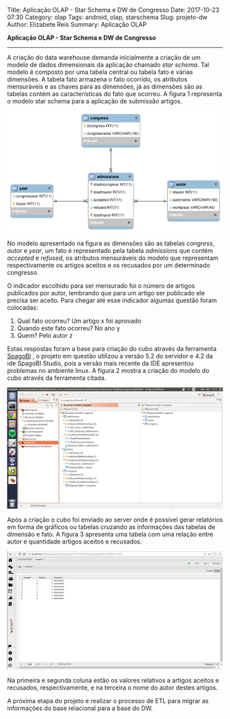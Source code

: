 Title: Aplicação OLAP - Star Schema e DW de Congresso
Date: 2017-10-23 07:30
Category: olap
Tags: android, olap, starschema
Slug: projeto-dw
Author: Elizabete Reis
Summary: Aplicação OLAP

**Aplicação OLAP - Star Schema e DW de Congresso**


----------
A criação do data warehouse demanda inicialmente a criação de um modelo de dados dimensionais  da aplicação chamado *star schema*. Tal modelo é composto por uma tabela central ou tabela fato e várias dimensões. A tabela fato armazena o fato ocorrido, os atributos mensuráveis e as chaves para as dimensões, já as dimensões são as tabelas contém as características do fato que ocorreu. A figura 1 representa o modelo star schema para a aplicação de submissão artigos.

![Star Schema para Aplicação de Submissão de Artigos](./images/congressModel.png)

No modelo apresentado na figura as dimensões são as tabelas *congress*, *autor* e *year*, um fato é representado pela tabela *admissions* que contém *accepted* e *refused*, os atributos mensuráveis do modelo que representam respectivamente os artigos aceitos e os recusados por um determinado congresso. 

O indicador escolhido para ser mensurado foi o número de artigos publicados por autor, lembrando que para um artigo ser publicado ele precisa ser aceito. Para chegar até esse indicador algumas questão foram colocadas:

 1. Qual fato ocorreu? Um artigo x foi aprovado
 2. Quando este fato ocorreu? No ano y
 3. Quem? Pelo autor z
 
Estas respostas foram a base para criação do cubo através da ferramenta [SpagoBI](spagobi.org) , o projeto em questão utilizou a versão 5.2 do servidor e 4.2 da ide SpagoBI Studio, pois a versão mais recente da IDE apresentou problemas no ambiente linux. A figura 2 mostra a criação do modelo do cubo através da ferramenta citada.

![Criação do modelo através do SpagoBI](./images/spagobiscreen.png)

Após a criação o cubo foi enviado ao server onde é possível gerar relatórios em forma de gráficos ou tabelas cruzando as informações das tabelas de dimensão e fato. A figura 3 apresenta uma tabela com uma relação entre autor e quantidade artigos aceitos e recusados.

![Tabela de Relação entre Autor e Artigo](./images/serverscreen.png)

Na primeira e segunda coluna estão os valores relativos a artigos aceitos e recusados, respectivamente, e na terceira o nome do autor destes artigos.

A próxima etapa do projeto e realizar o processo de ETL para migrar as informações do base relacional para a base do DW.
